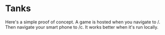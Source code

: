 Tanks
=====

Here's a simple proof of concept. A game is hosted when you navigate to /. Then navigate your smart phone to /c. It works better when it's run locally.
